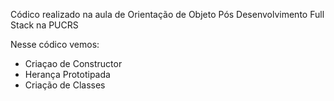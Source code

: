 Códico realizado na aula de Orientação de Objeto
Pós Desenvolvimento Full Stack na PUCRS

Nesse códico vemos:
 - Criaçao de Constructor
 - Herança Prototipada
 - Criação de Classes
